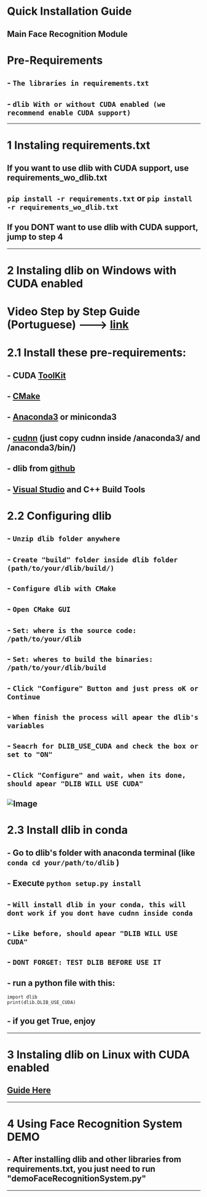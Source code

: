 # Quick Installation Guide
Main Face Recognition Module
---
# Pre-Requirements
##  - `The libraries in requirements.txt`
##  - `dlib With or without CUDA enabled (we recommend enable CUDA support)`
---
# **1** Instaling requirements.txt
## If you want to use dlib with CUDA support, use requirements_wo_dlib.txt
## ```pip install -r requirements.txt``` or ```pip install -r requirements_wo_dlib.txt```
## If you DONT want to use dlib with CUDA support, jump to step **4**
---
# **2** Instaling dlib on Windows with CUDA enabled
# **Video Step by Step Guide (Portuguese)** ---> [link](https://youtu.be/HVBN_PhKGU8) 
# **2.1** Install these pre-requirements:
## - CUDA [ToolKit](https://developer.nvidia.com/cuda-downloads)
## - [CMake](https://cmake.org/download/#latest)
## - [Anaconda3](https://www.anaconda.com/download) or miniconda3
## - [cudnn](https://developer.nvidia.com/downloads/compute/cudnn/secure/8.9.3/local_installers/12.x/cudnn-windows-x86_64-8.9.3.28_cuda12-archive.zip/) (just copy cudnn inside /anaconda3/ and /anaconda3/bin/)
## - dlib from [github](https://github.com/davisking/dlib/releases/tag/v19.24.2)
## - [Visual Studio](https://visualstudio.microsoft.com/pt-br/) and C++ Build Tools

# **2.2** Configuring dlib
## - `Unzip dlib folder anywhere`
## - `Create "build" folder inside dlib folder (path/to/your/dlib/build/)`
## - `Configure dlib with CMake`
## - `Open CMake GUI`
## - `Set: where is the source code: /path/to/your/dlib`
## - `Set: wheres to build the binaries: /path/to/your/dlib/build`
## - `Click "Configure" Button and just press oK or Continue`
## - `When finish the process will apear the dlib's variables`
## - `Seacrh for DLIB_USE_CUDA and check the box or set to "ON"`
## - `Click "Configure" and wait, when its done, should apear "DLIB WILL USE CUDA"`
## ![Image](https://i.imgur.com/e7HcFjV.png)

# **2.3** Install dlib in conda
## - Go to dlib's folder with anaconda terminal (like ```conda cd your/path/to/dlib``` )
## - Execute ```python setup.py install```
## - `Will install dlib in your conda, this will dont work if you dont have cudnn inside conda`
## - `Like before, should apear "DLIB WILL USE CUDA"`
## - `DONT FORGET: TEST DLIB BEFORE USE IT`
## - run a python file with this:
```
import dlib
print(dlib.DLIB_USE_CUDA)
```
## - if you get True, enjoy
---
# **3** Instaling dlib on Linux with CUDA enabled
## [Guide Here](https://gist.github.com/nguyenhoan1988/ed92d58054b985a1b45a521fcf8fa781)
---
# **4** Using Face Recognition System DEMO
## - After installing dlib and other libraries from requirements.txt, you just need to run "demoFaceRecognitionSystem.py"
---
